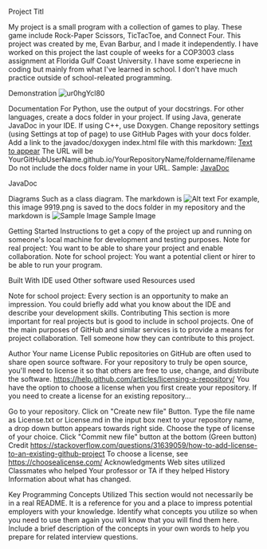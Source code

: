 Project Titl

My project is a small program with a collection of games to play. These game include Rock-Paper Scissors, TicTacToe, and Connect Four. This project was created by me, Evan Barbur, and I made it independently. I have worked on this project the last couple of weeks for a COP3003 class assignment at Florida Gulf Coast University. I have some experiecne in coding but mainly from what I've learned in school. I don't have much practice outside of school-releated programming.

Demonstration
![ur0hgYcl80](https://user-images.githubusercontent.com/69993923/146446379-fa4d04b1-a796-4d2c-a065-a552597bd1d7.gif)

Documentation
For Python, use the output of your docstrings. For other languages, create a docs folder in your project. If using Java, generate JavaDoc in your IDE. If using C++, use Doxygen. Change repository settings (using Settings at top of page) to use GitHub Pages with your docs folder. Add a link to the javadoc/doxygen index.html file with this markdown: [Text to appear](URL)
The URL will be YourGitHubUserName.github.io/YourRepositoryName/foldername/filename
Do not include the docs folder name in your URL.
Sample: [JavaDoc](https://pv-cop.github.io/PV-README-TEMPLATE/javadoc/index.html)

JavaDoc

Diagrams
Such as a class diagram.
The markdown is ![Alt text](relative/path/to/img.png)
For example, this image 9919.png is saved to the docs folder in my repository and the markdown is ![Sample Image](docs/9919.png)
Sample Image

Getting Started
Instructions to get a copy of the project up and running on someone's local machine for development and testing purposes.
Note for real project: You want to be able to share your project and enable collaboration.
Note for school project: You want a potential client or hirer to be able to run your program.

Built With
IDE used
Other software used
Resources used

Note for school project: Every section is an opportunity to make an impression. You could briefly add what you know about the IDE and describe your development skills.
Contributing
This section is more important for real projects but is good to include in school projects.
One of the main purposes of GitHub and similar services is to provide a means for project collaboration.
Tell someone how they can contribute to this project.

Author
Your name
License
Public repositories on GitHub are often used to share open source software. For your repository to truly be open source, you'll need to license it so that others are free to use, change, and distribute the software. https://help.github.com/articles/licensing-a-repository/
You have the option to choose a license when you first create your repository.
If you need to create a license for an existing repository...

Go to your repository.
Click on "Create new file" Button.
Type the file name as License.txt or License.md in the input box next to your repository name, a drop down button appears towards right side.
Choose the type of license of your choice.
Click "Commit new file" button at the bottom (Green button) Credit https://stackoverflow.com/questions/31639059/how-to-add-license-to-an-existing-github-project
To choose a license, see https://choosealicense.com/
Acknowledgments
Web sites utilized
Classmates who helped
Your professor or TA if they helped
History
Information about what has changed.

Key Programming Concepts Utilized
This section would not necessarily be in a real README.
It is a reference for you and a place to impress potential employers with your knowledge. Identify what concepts you utilize so when you need to use them again you will know that you will find them here. Include a brief description of the concepts in your own words to help you prepare for related interview questions.
